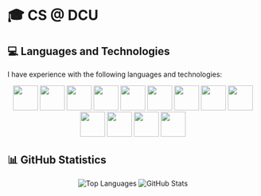 # 🎓 CS @ DCU
## 💻 Languages and Technologies

I have experience with the following languages and technologies:

<div align="center">
  <img src="https://cdn.jsdelivr.net/gh/devicons/devicon/icons/python/python-original.svg" height="50px" width="50px"/> 
  <img src="https://cdn.jsdelivr.net/gh/devicons/devicon/icons/c/c-original.svg" height="50px" width="50px"/>
  <img src="https://cdn.jsdelivr.net/gh/devicons/devicon/icons/java/java-original.svg" height="50px" width="50px"/> 
  <img src="https://cdn.jsdelivr.net/gh/devicons/devicon/icons/mysql/mysql-original.svg" height="50px" width="50px"/>
  <img src="https://cdn.jsdelivr.net/gh/devicons/devicon/icons/nodejs/nodejs-original.svg" height="50px" width="50px"/>
  <img src="https://cdn.jsdelivr.net/gh/devicons/devicon/icons/react/react-original.svg" height="50px" width="50px"/>
  <img src="https://cdn.jsdelivr.net/gh/devicons/devicon/icons/javascript/javascript-original.svg" height="50px" width="50px"/>
  <img src="https://cdn.jsdelivr.net/gh/devicons/devicon/icons/html5/html5-original.svg" height="50px" width="50px"/>
  <img src="https://cdn.jsdelivr.net/gh/devicons/devicon/icons/css3/css3-original.svg" height="50px" width="50px"/> 
  <img src="https://cdn.jsdelivr.net/gh/devicons/devicon/icons/prolog/prolog-original.svg" height="50px" width="50px"/>
  <img src="https://cdn.jsdelivr.net/gh/devicons/devicon/icons/r/r-original.svg" height="50px" width="50px"/>
  <img src="https://cdn.jsdelivr.net/gh/devicons/devicon/icons/git/git-original.svg" height="50px" width="50px"/>
  <img src="https://cdn.jsdelivr.net/gh/devicons/devicon/icons/docker/docker-original.svg" height="50px" width="50px"/>
</div>

## 📊 GitHub Statistics

<div align="center">
  <img src="https://github-readme-stats.vercel.app/api/top-langs/?username=type0-1&layout=compact" alt="Top Languages" />
  <img src="https://github-readme-stats.vercel.app/api?username=type0-1&show_icons=true&theme=radical" alt="GitHub Stats" />
</div>
